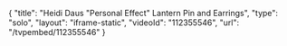 {
    "title": "Heidi Daus \"Personal Effect\" Lantern Pin and Earrings",
    "type": "solo",
    "layout": "iframe-static",
    "videoId": "112355546",
    "url": "\/tvpembed\/112355546"
}